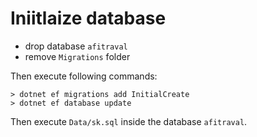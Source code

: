 ﻿# Iniitlaize database

- drop database `afitraval`
- remove `Migrations` folder

Then execute following commands:
```
> dotnet ef migrations add InitialCreate
> dotnet ef database update
```

Then execute `Data/sk.sql` inside the database `afitraval`.